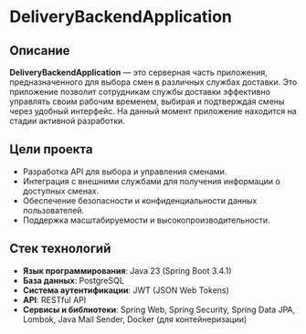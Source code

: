 # DeliveryBackendApplication

## Описание

**DeliveryBackendApplication** — это серверная часть приложения, предназначенного для выбора смен в различных службах доставки. Это приложение позволит сотрудникам службы доставки эффективно управлять своим рабочим временем, выбирая и подтверждая смены через удобный интерфейс. На данный момент приложение находится на стадии активной разработки.

## Цели проекта

- Разработка API для выбора и управления сменами.
- Интеграция с внешними службами для получения информации о доступных сменах.
- Обеспечение безопасности и конфиденциальности данных пользователей.
- Поддержка масштабируемости и высокопроизводительности.

## Стек технологий

- **Язык программирования**: Java 23 (Spring Boot 3.4.1)
- **База данных**: PostgreSQL
- **Система аутентификации**: JWT (JSON Web Tokens)
- **API**: RESTful API
- **Сервисы и библиотеки**: Spring Web, Spring Security, Spring Data JPA, Lombok, Java Mail Sender, Docker (для контейнеризации)
